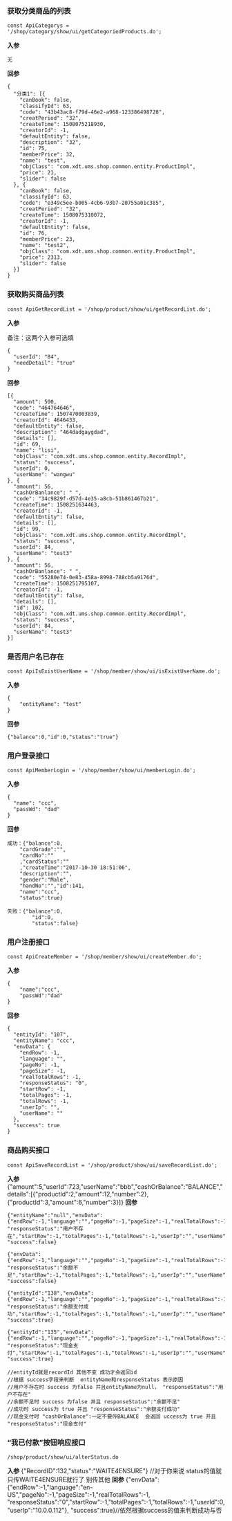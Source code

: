 ### 获取分类商品的列表

    const ApiCategorys = '/shop/category/show/ui/getCategoriedProducts.do';
**入参**

	无

**回参**

	{
	  "分类1": [{
	    "canBook": false,
	    "classifyId": 63,
	    "code": "43b43ac8-f79d-46e2-a968-123386498728",
	    "creatPeriod": "32",
	    "createTime": 1508075218930,
	    "creatorId": -1,
	    "defaultEntity": false,
	    "description": "32",
	    "id": 75,
	    "memberPrice": 32,
	    "name": "test",
	    "objClass": "com.xdt.ums.shop.common.entity.ProductImpl",
	    "price": 21,
	    "slider": false
	  }, {
	    "canBook": false,
	    "classifyId": 63,
	    "code": "e349c5ee-b005-4cb6-93b7-20755a01c385",
	    "creatPeriod": "32",
	    "createTime": 1508075310072,
	    "creatorId": -1,
	    "defaultEntity": false,
	    "id": 76,
	    "memberPrice": 23,
	    "name": "test2",
	    "objClass": "com.xdt.ums.shop.common.entity.ProductImpl",
	    "price": 2313,
	    "slider": false
	  }]
	}


### 获取购买商品列表
    
    const ApiGetRecordList = '/shop/product/show/ui/getRecordList.do';
    
**入参**

备注：这两个入参可选填

	{
	  "userId": "84",
	  "needDetail": "true"
	}
	
	
**回参**

	[{
	  "amount": 500,
	  "code": "464764646",
	  "createTime": 1507470003839,
	  "creatorId": 4646433,
	  "defaultEntity": false,
	  "description": "464dadgaygdad",
	  "details": [],
	  "id": 69,
	  "name": "lisi",
	  "objClass": "com.xdt.ums.shop.common.entity.RecordImpl",
	  "status": "success",
	  "userId": 0,
	  "userName": "wangwu"
	}, {
	  "amount": 56,
	  "cashOrBanlance": " ",
	  "code": "34c9829f-d57d-4e35-a8cb-51b861467b21",
	  "createTime": 1508251634463,
	  "creatorId": -1,
	  "defaultEntity": false,
	  "details": [],
	  "id": 99,
	  "objClass": "com.xdt.ums.shop.common.entity.RecordImpl",
	  "status": "success",
	  "userId": 84,
	  "userName": "test3"
	}, {
	  "amount": 56,
	  "cashOrBanlance": " ",
	  "code": "55280e74-0e83-458a-8998-788cb5a9176d",
	  "createTime": 1508251795107,
	  "creatorId": -1,
	  "defaultEntity": false,
	  "details": [],
	  "id": 102,
	  "objClass": "com.xdt.ums.shop.common.entity.RecordImpl",
	  "status": "success",
	  "userId": 84,
	  "userName": "test3"
	}]


### 是否用户名已存在

    const ApiIsExistUserName = '/shop/member/show/ui/isExistUserName.do';

**入参**

	{
	    "entityName": "test"
	}

**回参**

	{"balance":0,"id":0,"status":"true"}

### 用户登录接口

    const ApiMemberLogin = '/shop/member/show/ui/memberLogin.do';

**入参**

	{
	  "name": "ccc",
	  "passWd": "dad"
	}

**回参**


	成功：{"balance":0,
		"cardGrade":"",
		"cardNo":""
		,"cardStatus":""
		,"createTime":"2017-10-30 18:51:06",
		"description":"",
		"gender":"Male",
		"handNo":"","id":141,
		"name":"ccc",
		"status":true}
	
	失败：{"balance":0,
			"id":0,
			"status":false}
	
### 用户注册接口

    const ApiCreateMember = '/shop/member/show/ui/createMember.do';

**入参**

	{
		"name":"ccc",
		"passWd":"dad"
	}

**回参**

	{
	  "entityId": "107",
	  "entityName": "ccc",
	  "envData": {
	    "endRow": -1,
	    "language": "",
	    "pageNo": -1,
	    "pageSize": -1,
	    "realTotalRows": -1,
	    "responseStatus": "0",
	    "startRow": -1,
	    "totalPages": -1,
	    "totalRows": -1,
	    "userIp": "",
	    "userName": ""
	  },
	  "success": true
	}
	
### 商品购买接口

	const ApiSaveRecordList = '/shop/product/show/ui/saveRecordList.do';

**入参**
	{"amount":5,"userId":723,"userName":"bbb","cashOrBalance":"BALANCE","details":[{"productId":2,"amount":12,"number":2},{"productId":3,"amount":6,"number":3}]}
**回参**

	{"entityName":"null","envData":{"endRow":-1,"language":"","pageNo":-1,"pageSize":-1,"realTotalRows":-1,
	"responseStatus":"用户不存在","startRow":-1,"totalPages":-1,"totalRows":-1,"userIp":"","userName":""},
	"success":false}
	
	{"envData":{"endRow":-1,"language":"","pageNo":-1,"pageSize":-1,"realTotalRows":-1,
	"responseStatus":"余额不足","startRow":-1,"totalPages":-1,"totalRows":-1,"userIp":"","userName":""},
	"success":false}
	
	{"entityId":"138","envData":{"endRow":-1,"language":"","pageNo":-1,"pageSize":-1,"realTotalRows":-1,
	"responseStatus":"余额支付成功","startRow":-1,"totalPages":-1,"totalRows":-1,"userIp":"","userName":""},
	"success":true}
	
	{"entityId":"135","envData":{"endRow":-1,"language":"","pageNo":-1,"pageSize":-1,"realTotalRows":-1,
	"responseStatus":"现金支付","startRow":-1,"totalPages":-1,"totalRows":-1,"userIp":"","userName":""},
	"success":true}
	
	//entityId就是recordId 其他不变 成功才会返回id
	//根据 success字段来判断  entityName和responseStatus 表示原因 
	//用户不存在时 success 为false 并且entityName为null， "responseStatus":"用户不存在"
	//余额不足时 success 为false 并且 responseStatus":"余额不足"
	//成功时 success为 true 并且 "responseStatus":"余额支付成功"
	//现金支付时 "cashOrBalance":一定不要传BALANCE  会返回 uccess为 true 并且 "responseStatus":"现金支付"
	
### “我已付款”按钮响应接口
	/shop/product/show/ui/alterStatus.do
**入参**
	{"RecordID":132,"status":"WAITE4ENSURE"} //对于你来说 status的值就只传WAITE4ENSURE就行了 别传其他 
**回参**
	{"envData":{"endRow":-1,"language":"en-US","pageNo":-1,"pageSize":-1,"realTotalRows":-1,
	"responseStatus":"0","startRow":-1,"totalPages":-1,"totalRows":-1,"userId":0,"userIp":"10.0.0.112"},
	"success":true}//依然根据success的值来判断成功与否